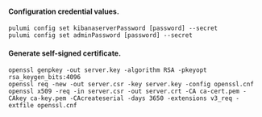 #### Configuration credential values.
```hcl
pulumi config set kibanaserverPassword [password] --secret
pulumi config set adminPassword [password] --secret
```


#### Generate self-signed certificate.
```hcl
openssl genpkey -out server.key -algorithm RSA -pkeyopt rsa_keygen_bits:4096
openssl req -new -out server.csr -key server.key -config openssl.cnf
openssl x509 -req -in server.csr -out server.crt -CA ca-cert.pem -CAkey ca-key.pem -CAcreateserial -days 3650 -extensions v3_req -extfile openssl.cnf
```